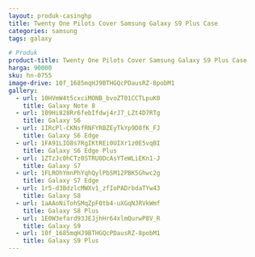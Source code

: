 ```yaml
---
layout: produk-casinghp
title: Twenty One Pilots Cover Samsung Galaxy S9 Plus Case
categories: samsung
tags: galaxy

# Produk
product-title: Twenty One Pilots Cover Samsung Galaxy S9 Plus Case
harga: 90000
sku: hn-0755
image-drive: 10f_1685mqHJ9BTHGQcPDausRZ-8pobM1
gallery:
  - url: 10HVmW4t5cxciMONB_bvoZT01CCTLpuK0
    title: Galaxy Note 8
  - url: 109Hi828Rr6febIfdwj4rJ7_LZt4D7RTg
    title: Galaxy S6
  - url: 1IRcPl-CKNsfRNFYRBZEyTkYp9D8fK_FJ
    title: Galaxy S6 Edge
  - url: 1FA91LIO8s7RgIKtREi0UIXr1z0E5vqBI
    title: Galaxy S6 Edge Plus
  - url: 1ZTzJc0hCTz0STRU0DcAsYTeWLiEKn1-J
    title: Galaxy S7
  - url: 1FLROhYmnPhYqhQylPbSM12PBK5Ghwc2g
    title: Galaxy S7 Edge
  - url: 1r5-d3BdzlcMWXv1_zfIoPADrbdaTYw43
    title: Galaxy S8
  - url: 1aAAoNiTohSMqZpF0tb4-uXGqNJRVkWmf
    title: Galaxy S8 Plus
  - url: 1E0W3efard93JEJjhHr64xlmQurwP8V_R
    title: Galaxy S9
  - url: 10f_1685mqHJ9BTHGQcPDausRZ-8pobM1
    title: Galaxy S9 Plus
---
```

